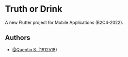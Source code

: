 
# Truth or Drink
A new Flutter project for Mobile Applications (B2C4-2022). 


## Authors

- [@Quentin S. (1912518)](https://www.github.com/codeine)